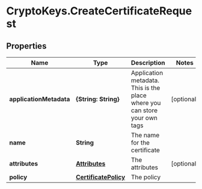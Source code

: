 # CryptoKeys.CreateCertificateRequest

## Properties
Name | Type | Description | Notes
------------ | ------------- | ------------- | -------------
**applicationMetadata** | **{String: String}** | Application metadata. This is the place where you can store your own tags | [optional] 
**name** | **String** | The name for the certificate | 
**attributes** | [**Attributes**](Attributes.md) | The attributes | [optional] 
**policy** | [**CertificatePolicy**](CertificatePolicy.md) | The policy | 


